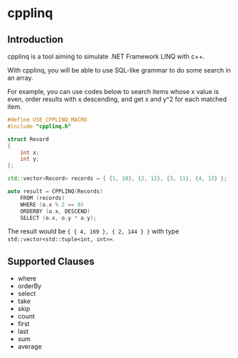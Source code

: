 # cpplinq

## Introduction

cpplinq is a tool aiming to simulate .NET Framework LINQ with c++.

With cpplinq, you will be able to use SQL-like grammar to do some search in an array.

For example, you can use codes below to search items whose x value is even,
order results with x descending, and get x and y^2 for each matched item.

```cpp
#define USE_CPPLINQ_MACRO
#include "cpplinq.h"

struct Record
{
    int x;
    int y;
};

std::vector<Record> records = { {1, 10}, {2, 12}, {3, 11}, {4, 13} };

auto result = CPPLINQ(Records)
    FROM (records)
    WHERE (o.x % 2 == 0)
    ORDERBY (o.x, DESCEND)
    SELECT (o.x, o.y * o.y);
```

The result would be ```{ { 4, 169 }, { 2, 144 } }``` with type ```std::vector<std::tuple<int, int>>```.

## Supported Clauses

* where
* orderBy
* select
* take
* skip
* count
* first
* last
* sum
* average

